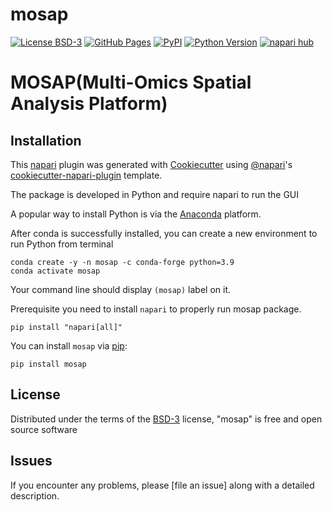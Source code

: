 # mosap

[![License BSD-3](https://img.shields.io/pypi/l/mosap.svg?color=green)](https://github.com/minhtran1309/mosap/LICENSE)
[![GitHub Pages](https://img.shields.io/badge/docs-sphinx-blue)](https://github.com/BiomedicalMachineLearning/MOSAP)
[![PyPI](https://img.shields.io/pypi/v/mosap.svg?color=green)](https://pypi.org/project/mosap)
[![Python Version](https://img.shields.io/pypi/pyversions/mosap.svg?color=green)](https://python.org)
[![napari hub](https://img.shields.io/endpoint?url=https://api.napari-hub.org/shields/mosap)](https://napari-hub.org/plugins/mosap)

# MOSAP(Multi-Omics Spatial Analysis Platform)

## Installation

This [napari] plugin was generated with [Cookiecutter] using [@napari]'s [cookiecutter-napari-plugin] template.

The package is developed in Python and require napari to run the GUI

A popular way to install Python is via the [Anaconda](https://www.anaconda.com/products/individual) platform. 

After conda is successfully installed, you can create a new environment to run Python from terminal

```
conda create -y -n mosap -c conda-forge python=3.9
conda activate mosap
```
Your command line should display `(mosap)` label on it.

Prerequisite
you need to install `napari` to properly run mosap package.

```
pip install "napari[all]"
```



You can install `mosap` via [pip]:

    pip install mosap


## License

Distributed under the terms of the [BSD-3] license,
"mosap" is free and open source software

## Issues

If you encounter any problems, please [file an issue] along with a detailed description.

[napari]: https://github.com/napari/napari
[Cookiecutter]: https://github.com/audreyr/cookiecutter
[@napari]: https://github.com/napari
[MIT]: http://opensource.org/licenses/MIT
[BSD-3]: http://opensource.org/licenses/BSD-3-Clause
[GNU GPL v3.0]: http://www.gnu.org/licenses/gpl-3.0.txt
[GNU LGPL v3.0]: http://www.gnu.org/licenses/lgpl-3.0.txt
[Apache Software License 2.0]: http://www.apache.org/licenses/LICENSE-2.0
[Mozilla Public License 2.0]: https://www.mozilla.org/media/MPL/2.0/index.txt
[cookiecutter-napari-plugin]: https://github.com/napari/cookiecutter-napari-plugin

[napari]: https://github.com/napari/napari
[tox]: https://tox.readthedocs.io/en/latest/
[pip]: https://pypi.org/project/pip/
[PyPI]: https://pypi.org/
